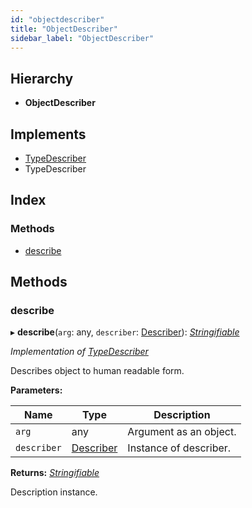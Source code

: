 ```yaml
---
id: "objectdescriber"
title: "ObjectDescriber"
sidebar_label: "ObjectDescriber"
---
```


## Hierarchy

* **ObjectDescriber**

## Implements

* [TypeDescriber](../interfaces/types.typedescriber.md)
* TypeDescriber

## Index

### Methods

* [describe](objectdescriber.md#describe)

## Methods

###  describe

▸ **describe**(`arg`: any, `describer`: [Describer](../interfaces/types.describer.md)): *[Stringifiable](../interfaces/types.stringifiable.md)*

*Implementation of [TypeDescriber](../interfaces/types.typedescriber.md)*

Describes object to human readable form.

**Parameters:**

Name | Type | Description |
------ | ------ | ------ |
`arg` | any | Argument as an object. |
`describer` | [Describer](../interfaces/types.describer.md) | Instance of describer. |

**Returns:** *[Stringifiable](../interfaces/types.stringifiable.md)*

Description instance.
